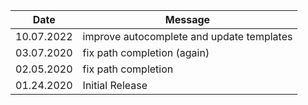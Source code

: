| Date       | Message                                  |
| ---------- | ---------------------------------------- |
| 10.07.2022 | improve autocomplete and update templates|
| 03.07.2020 | fix path completion (again)              |
| 02.05.2020 | fix path completion                      |
| 01.24.2020 | Initial Release                          |
